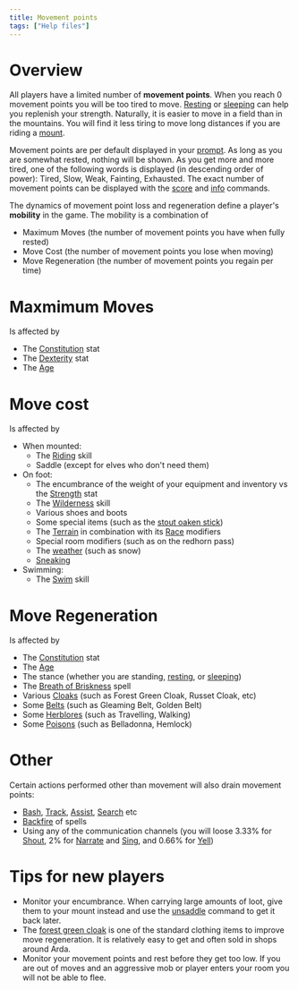 ```yaml
---
title: Movement points
tags: ["Help files"]
---
```

# Overview

All players have a limited number of **movement points**. When you reach
0 movement points you will be too tired to move.
[Resting](Rest "wikilink") or [sleeping](sleep "wikilink") can help you
replenish your strength. Naturally, it is easier to move in a field than
in the mountains. You will find it less tiring to move long distances if
you are riding a [mount](mount "wikilink").

Movement points are per default displayed in your
[prompt](prompt "wikilink"). As long as you are somewhat rested, nothing
will be shown. As you get more and more tired, one of the following
words is displayed (in descending order of power): Tired, Slow, Weak,
Fainting, Exhausted. The exact number of movement points can be
displayed with the [score](score "wikilink") and [info](info "wikilink")
commands.

The dynamics of movement point loss and regeneration define a player's
**mobility** in the game. The mobility is a combination of

- Maximum Moves (the number of movement points you have when fully
  rested)
- Move Cost (the number of movement points you lose when moving)
- Move Regeneration (the number of movement points you regain per time)

# Maxmimum Moves

Is affected by

- The [Constitution](Constitution "wikilink") stat
- The [Dexterity](Dexterity "wikilink") stat
- The [Age](Age "wikilink")

# Move cost

Is affected by

- When mounted:
  - The [Riding](Ride "wikilink") skill
  - Saddle (except for elves who don't need them)
- On foot:
  - The encumbrance of the weight of your equipment and inventory vs the
    [Strength](Strength "wikilink") stat
  - The [Wilderness](Wilderness "wikilink") skill
  - Various shoes and boots
  - Some special items (such as the [stout oaken
    stick](stout_oaken_stick "wikilink"))
  - The [Terrain](Terrain "wikilink") in combination with its
    [Race](Race "wikilink") modifiers
  - Special room modifiers (such as on the redhorn pass)
  - The [weather](weather "wikilink") (such as snow)
  - [Sneaking](Sneak "wikilink")
- Swimming:
  - The [Swim](Swim "wikilink") skill

# Move Regeneration

Is affected by

- The [Constitution](Constitution "wikilink") stat
- The [Age](Age "wikilink")
- The stance (whether you are standing, [resting](rest "wikilink"), or
  [sleeping](sleep "wikilink"))
- The [Breath of Briskness](Breath_of_Briskness "wikilink") spell
- Various [Cloaks](Cloak "wikilink") (such as Forest Green Cloak, Russet
  Cloak, etc)
- Some [Belts](Belt "wikilink") (such as Gleaming Belt, Golden Belt)
- Some [Herblores](Herblores "wikilink") (such as Travelling, Walking)
- Some [Poisons](Herblores "wikilink") (such as Belladonna, Hemlock)

# Other

Certain actions performed other than movement will also drain movement
points:

- [Bash](Bash "wikilink"), [Track](Track "wikilink"),
  [Assist](Assist "wikilink"), [Search](Search "wikilink") etc
- [Backfire](Backfire "wikilink") of spells
- Using any of the communication channels (you will loose 3.33% for
  [Shout](Shout "wikilink"), 2% for [Narrate](Narrate "wikilink") and
  [Sing](Sing "wikilink"), and 0.66% for [Yell](Yell "wikilink"))

# Tips for new players

- Monitor your encumbrance. When carrying large amounts of loot, give
  them to your mount instead and use the [unsaddle](unsaddle "wikilink")
  command to get it back later.
- The [forest green cloak](a_forest_green_cloak "wikilink") is one of
  the standard clothing items to improve move regeneration. It is
  relatively easy to get and often sold in shops around Arda.
- Monitor your movement points and rest before they get too low. If you
  are out of moves and an aggressive mob or player enters your room you
  will not be able to flee.
